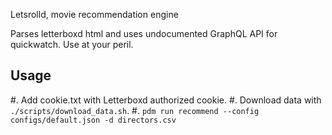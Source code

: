 Letsrolld, movie recommendation engine

Parses letterboxd html and uses undocumented GraphQL API for quickwatch. Use at
your peril.

## Usage

#. Add cookie.txt with Letterboxd authorized cookie.
#. Download data with `./scripts/download_data.sh`.
#. `pdm run recommend --config configs/default.json -d directors.csv`
